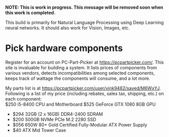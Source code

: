 **NOTE: This is work in progress. This message will be removed soon when this work is completed.**  

This build is primarily for Natural Language Processing using Deep Learning neural networks. It should also work for Vision, Images, etc.
# Pick hardware components
Register for an account on PC-Part-Picker at https://pcpartpicker.com/. This site is invaluable for building a system. It lists prices of components from various vendors, detects incompatibilities among selected components, keeps track of wattage the components will consume, and a lot more.  

My parts list is at <https://pcpartpicker.com/user/vink9482/saved/M6WxYJ>. Following is a list of my price (including rebates, sales tax, shipping, etc.) on each component:   
$250     i5-8400 CPU and Motherboard
$525     GeForce GTX 1080 8GB GPU
* $294     32GB (2 x 16GB) DDR4-2400 SDRAM
* $200     500GB NVMe PCIe M.2 2280 SSD
* $056     650W 80+ Gold Certified Fully-Modular ATX Power Supply
* $40      ATX Mid Tower Case
